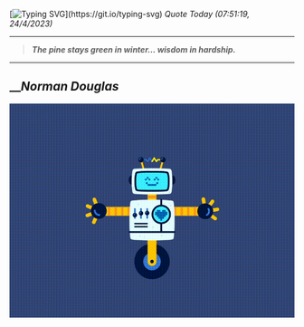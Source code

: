 [![Typing SVG](https://readme-typing-svg.herokuapp.com?font=Press+Start+2P&color=C2F784&size=35&width=900&height=100&lines=Hello+World%2C+I'm+Hung+!)](https://git.io/typing-svg) 
_Quote Today (07:51:19, 24/4/2023)_
___
>**_The pine stays green in winter... wisdom in hardship._**
___

## __**_Norman Douglas_**

![RobotDance](src/assets/images/robot-dancing-dribble.gif?style=center)
